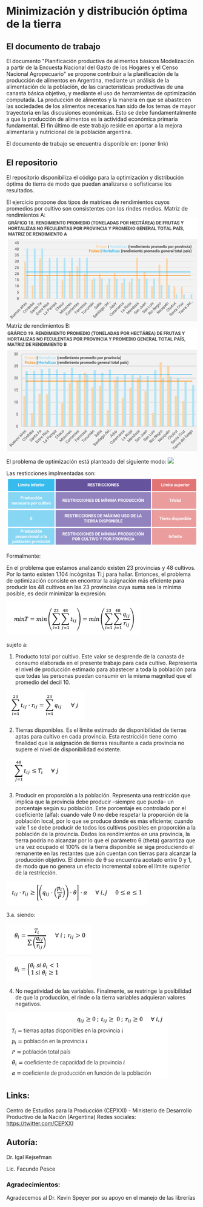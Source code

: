 # Minimización y distribución óptima de la tierra

## El documento de trabajo
El documento "Planificación productiva de alimentos básicos Modelización a partir de la Encuesta Nacional del Gasto de los Hogares y
el Censo Nacional Agropecuario" se propone contribuir a la planificación de la producción de alimentos en Argentina, mediante un análisis
de la alimentación de la población, de las características productivas de una canasta básica objetivo, y
mediante el uso de herramientas de optimización computada. La producción de alimentos y la manera en que se 
abastecen las sociedades de los alimentos necesarios han sido de los temas de mayor trayectoria en las discusiones económicas.
Esto se debe fundamentalmente a que la producción de alimentos es la actividad económica primaria fundamental. 
El fin último de este trabajo reside en aportar a la mejora alimentaria y nutricional de la población argentina.


El documento de trabajo se encuentra disponible en: (poner link)

## El repositorio
El repositorio disponibiliza el código para la optimización y distribución óptima de tierra de modo que puedan analizarse o sofisticarse los resultados.

El ejercicio propone dos tipos de matrices de rendimientos cuyos promedios por cultivo son consistentes con los rindes medios.
Matriz de rendimientos A:
![](https://github.com/CEProduccionXXI/optimizacion_tierra/blob/main/intuitivo/Matriz%20de%20rendimientos%20A.PNG?raw=true)
Matriz de rendimientos B:
![](https://github.com/CEProduccionXXI/optimizacion_tierra/blob/main/intuitivo/Matriz%20de%20rendimientos%20B.png?raw=true)

El problema de optimización está planteado del siguiente modo:
![](https://github.com/CEProduccionXXI/optimizacion_tierra/blob/main/intuitivo/Problema%20de%20minimización.PNG?raw=true)

Las resticciones implmentadas son:
![](https://github.com/CEProduccionXXI/optimizacion_tierra/blob/main/intuitivo/Restricciones.png?raw=true)

Formalmente:

En el problema que estamos analizando existen 23 provincias y 48 cultivos. Por lo tanto existen 1.104 incógnitas Ti,j para hallar. Entonces, el problema de optimización consiste en encontrar la asignación más eficiente para producir los 48 cultivos en las 23 provincias cuya suma sea la mínima posible, es decir minimizar la expresión:
 
![](https://github.com/CEProduccionXXI/optimizacion_tierra/blob/main/intuitivo/optimo.png?raw=true)

sujeto a:
1. Producto total por cultivo. Este valor se desprende de la canasta de consumo elaborada en el presente trabajo para cada cultivo. Representa el nivel de producción estimado para abastecer a toda la población para que todas las personas puedan consumir en la misma magnitud que el promedio del decil 10.

![](https://github.com/CEProduccionXXI/optimizacion_tierra/blob/main/intuitivo/restriccion1.png?raw=true)

2. Tierras disponibles. Es el límite estimado de disponibilidad de tierras aptas para cultivo en cada provincia. Esta restricción tiene como finalidad que la asignación de tierras resultante a cada provincia no supere el nivel de disponibilidad existente.

![](https://github.com/CEProduccionXXI/optimizacion_tierra/blob/main/intuitivo/restriccion2.png?raw=true)

3. Producir en proporción a la población. Representa una restricción que implica que la
provincia debe producir –siempre que pueda– un porcentaje según su población. Este
porcentaje es controlado por el coeficiente (alfa): cuando vale 0 no debe respetar la
proporción de la población local, por lo que se produce donde es más eficiente; cuando vale
1 se debe producir de todos los cultivos posibles en proporción a la población de la provincia.
Dados los rendimientos en una provincia, la tierra podría no alcanzar por lo que el parámetro
θ (theta) garantiza que una vez ocupado el 100% de la tierra disponible se siga produciendo
el remanente en las restantes que aún cuentan con tierras para alcanzar la producción
objetivo. El dominio de θ se encuentra acotado entre 0 y 1, de modo que no genera un efecto
incremental sobre el límite superior de la restricción.

![](https://github.com/CEProduccionXXI/optimizacion_tierra/blob/main/intuitivo/restriccion3.PNG?raw=true)

3.a. siendo:

![](https://github.com/CEProduccionXXI/optimizacion_tierra/blob/main/intuitivo/siendo.png?raw=true)


4. No negatividad de las variables. Finalmente, se restringe la posibilidad de que la producción, el rinde o la tierra variables adquieran valores negativos. 

![](https://github.com/CEProduccionXXI/optimizacion_tierra/blob/main/intuitivo/noneg.png?raw=true)


## Links:
Centro de Estudios para la Producción (CEPXXI) - Ministerio de Desarrollo Productivo de la Nación (Argentina)
Redes sociales: https://twitter.com/CEPXXI


## Autoría:
Dr. Igal Kejsefman

Lic. Facundo Pesce

### Agradecimientos:
Agradecemos al Dr. Kevin Speyer por su apoyo en el manejo de las librerías



